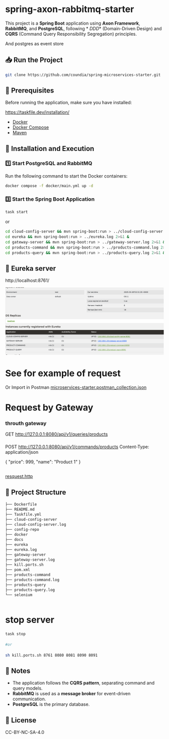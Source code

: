 # spring-axon-rabbitmq-starter

This project is a **Spring Boot** application using **Axon Framework**, **RabbitMQ**, and **PostgreSQL**, following *
*DDD** (Domain-Driven Design) and **CQRS** (Command Query Responsibility Segregation) principles.

And postgres as event store

## 📥 Run the Project

```sh
git clone https://github.com/coundia/spring-microservices-starter.git


```

## 📌 Prerequisites

Before running the application, make sure you have installed:

https://taskfile.dev/installation/

- [Docker](https://www.docker.com/)
- [Docker Compose](https://docs.docker.com/compose/)
- [Maven](https://maven.apache.org/)

## 🚀 Installation and Execution

### 1️⃣ Start PostgreSQL and RabbitMQ

Run the following command to start the Docker containers:

```sh
docker compose -f docker/main.yml up -d
```
 

### 3️⃣ Start the Spring Boot Application

```sh
task start
```
or

```sh
cd cloud-config-server && mvn spring-boot:run > ../cloud-config-server.log 2>&1 &
cd eureka && mvn spring-boot:run > ../eureka.log 2>&1 &
cd gateway-server && mvn spring-boot:run > ../gateway-server.log 2>&1 &
cd products-command && mvn spring-boot:run > ../products-command.log 2>&1 &
cd products-query && mvn spring-boot:run > ../products-query.log 2>&1 &
```
 
## 📡 Eureka server

http://localhost:8761/ 

![eureka.png](docs/eureka.png)

# See for example of  request
Or
Import in Postman
[microservices-starter.postman_collection.json](docs/microservices-starter.postman_collection.json)
# Request by Gateway

### throuth gateway
GET http://127.0.0.1:8080/api/v1/queries/products
###
POST http://127.0.0.1:8080/api/v1/commands/products
Content-Type: application/json

{
"price": 999,
"name": "Product 1"
}
##
[resquest.http](docs/resquest.http)

## 📁 Project Structure

```
├── Dockerfile
├── README.md
├── Taskfile.yml
├── cloud-config-server
├── cloud-config-server.log
├── config-repo
├── docker
├── docs
├── eureka
├── eureka.log
├── gateway-server
├── gateway-server.log
├── kill.ports.sh
├── pom.xml
├── products-command
├── products-command.log
├── products-query
├── products-query.log
└── selenium


```

# stop server

``` sh
task stop 

#or

sh kill.ports.sh 8761 8080 8081 8090 8091
```

## 🔹 Notes

- The application follows the **CQRS pattern**, separating command and query models.
- **RabbitMQ** is used as a **message broker** for event-driven communication.
- **PostgreSQL** is the primary database.

## 📜 License

CC-BY-NC-SA-4.0
